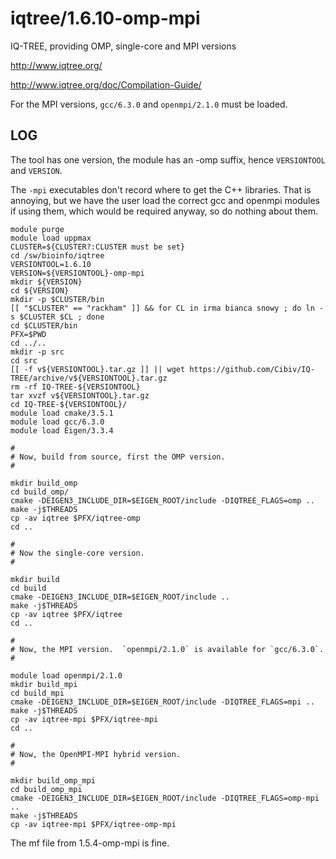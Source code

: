 iqtree/1.6.10-omp-mpi
================

IQ-TREE, providing OMP, single-core and MPI versions

<http://www.iqtree.org/>

<http://www.iqtree.org/doc/Compilation-Guide/>

For the MPI versions, `gcc/6.3.0` and `openmpi/2.1.0` must be loaded.

LOG
---

The tool has one version, the module has an -omp suffix, hence `VERSIONTOOL`
and `VERSION`.

The `-mpi` executables don't record where to get the C++ libraries.  That is
annoying, but we have the user load the correct gcc and openmpi modules if
using them, which would be required anyway, so do nothing about them.

    module purge
    module load uppmax
    CLUSTER=${CLUSTER?:CLUSTER must be set}
    cd /sw/bioinfo/iqtree
    VERSIONTOOL=1.6.10
    VERSION=${VERSIONTOOL}-omp-mpi
    mkdir ${VERSION}
    cd ${VERSION}
    mkdir -p $CLUSTER/bin
    [[ "$CLUSTER" == "rackham" ]] && for CL in irma bianca snowy ; do ln -s $CLUSTER $CL ; done
    cd $CLUSTER/bin
    PFX=$PWD
    cd ../..
    mkdir -p src
    cd src
    [[ -f v${VERSIONTOOL}.tar.gz ]] || wget https://github.com/Cibiv/IQ-TREE/archive/v${VERSIONTOOL}.tar.gz 
    rm -rf IQ-TREE-${VERSIONTOOL}
    tar xvzf v${VERSIONTOOL}.tar.gz 
    cd IQ-TREE-${VERSIONTOOL}/
    module load cmake/3.5.1
    module load gcc/6.3.0
    module load Eigen/3.3.4

    #
    # Now, build from source, first the OMP version.
    #

    mkdir build_omp
    cd build_omp/
    cmake -DEIGEN3_INCLUDE_DIR=$EIGEN_ROOT/include -DIQTREE_FLAGS=omp ..
    make -j$THREADS
    cp -av iqtree $PFX/iqtree-omp
    cd ..

    #
    # Now the single-core version.
    #

    mkdir build
    cd build
    cmake -DEIGEN3_INCLUDE_DIR=$EIGEN_ROOT/include ..
    make -j$THREADS
    cp -av iqtree $PFX/iqtree
    cd ..

    #
    # Now, the MPI version.  `openmpi/2.1.0` is available for `gcc/6.3.0`.
    #

    module load openmpi/2.1.0
    mkdir build_mpi
    cd build_mpi
    cmake -DEIGEN3_INCLUDE_DIR=$EIGEN_ROOT/include -DIQTREE_FLAGS=mpi ..
    make -j$THREADS
    cp -av iqtree-mpi $PFX/iqtree-mpi
    cd ..

    #
    # Now, the OpenMPI-MPI hybrid version.
    #

    mkdir build_omp_mpi
    cd build_omp_mpi
    cmake -DEIGEN3_INCLUDE_DIR=$EIGEN_ROOT/include -DIQTREE_FLAGS=omp-mpi ..
    make -j$THREADS
    cp -av iqtree-mpi $PFX/iqtree-omp-mpi


The mf file from 1.5.4-omp-mpi is fine.
